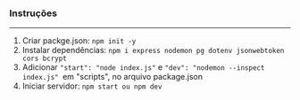 ### Instruções

---

1. Criar packge.json:		 `npm init -y`
2. Instalar dependências:	 `npm i express nodemon pg dotenv jsonwebtoken cors bcrypt`
3. Adicionar `"start": "node index.js"` e `"dev": "nodemon --inspect index.js" `em "scripts", no arquivo package.json
4. Iniciar servidor: 		`npm start ou npm dev`
